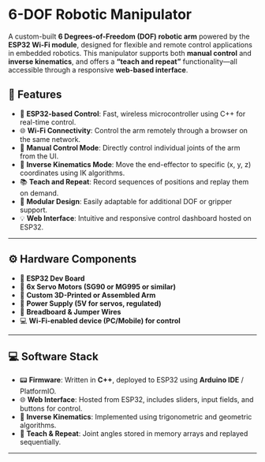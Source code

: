# 6-DOF Robotic Manipulator

A custom-built **6 Degrees-of-Freedom (DOF) robotic arm** powered by the **ESP32 Wi-Fi module**, designed for flexible and remote control applications in embedded robotics. This manipulator supports both **manual control** and **inverse kinematics**, and offers a **“teach and repeat”** functionality—all accessible through a responsive **web-based interface**.

## 🚀 Features

- 🧠 **ESP32-based Control**: Fast, wireless microcontroller using C++ for real-time control.
- 🌐 **Wi-Fi Connectivity**: Control the arm remotely through a browser on the same network.
- 🤖 **Manual Control Mode**: Directly control individual joints of the arm from the UI.
- 🧮 **Inverse Kinematics Mode**: Move the end-effector to specific (x, y, z) coordinates using IK algorithms.
- 📚 **Teach and Repeat**: Record sequences of positions and replay them on demand.
- 🧩 **Modular Design**: Easily adaptable for additional DOF or gripper support.
- 💡 **Web Interface**: Intuitive and responsive control dashboard hosted on ESP32.

---

## ⚙️ Hardware Components

- 🔌 **ESP32 Dev Board**
- 🔧 **6x Servo Motors (SG90 or MG995 or similar)**
- 🦾 **Custom 3D-Printed or Assembled Arm**
- 🔋 **Power Supply (5V for servos, regulated)**
- 🧠 **Breadboard & Jumper Wires**
- 💻 **Wi-Fi-enabled device (PC/Mobile) for control**

---

## 💻 Software Stack

- 📟 **Firmware**: Written in **C++**, deployed to ESP32 using **Arduino IDE** / PlatformIO.
- 🌐 **Web Interface**: Hosted from ESP32, includes sliders, input fields, and buttons for control.
- 🔢 **Inverse Kinematics**: Implemented using trigonometric and geometric algorithms.
- 🧠 **Teach & Repeat**: Joint angles stored in memory arrays and replayed sequentially.

---

